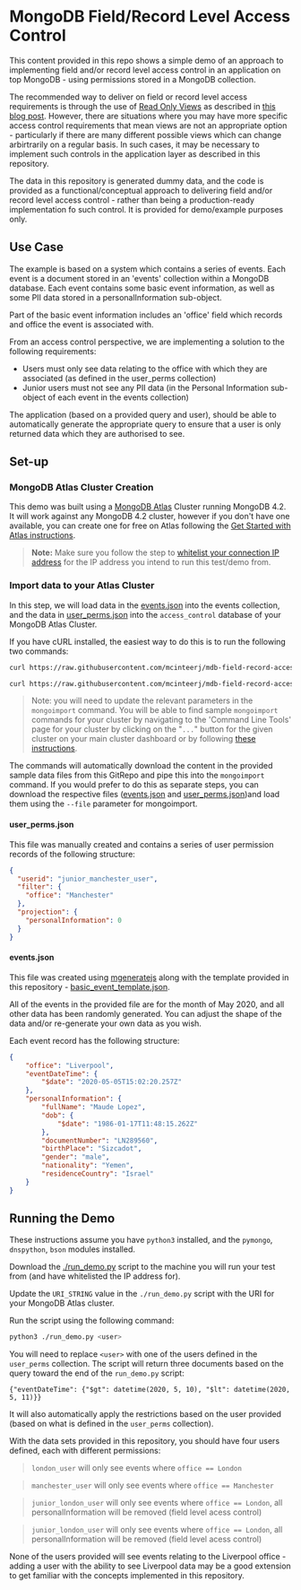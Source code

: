 # MongoDB Field/Record Level Access Control
This content provided in this repo shows a simple demo of an approach to implementing field and/or record level access control in an application on top MongoDB - using permissions stored in a MongoDB collection.

The recommended way to deliver on field or record level access requirements is through the use of [Read Only Views](https://docs.mongodb.com/manual/core/views/) as described in [this blog post](https://www.mongodb.com/blog/post/providing-least-privileged-data-access-in-mongodb). However, there are situations where you may have more specific access control requirements that mean views are not an appropriate option - particularly if there are many different possible views which can change arbirtrarily on a regular basis. In such cases, it may be necessary to implement such controls in the application layer as described in this repository. 

The data in this repository is generated dummy data, and the code is provided as a functional/conceptual approach to delivering field and/or record level access control - rather than being a production-ready implementation fo such control. It is provided for demo/example purposes only. 

## Use Case
The example is based on a system which contains a series of events. Each event is a document stored in an 'events' collection within a MongoDB database. Each event contains some basic event information, as well as some PII data stored in a personalInformation sub-object.

Part of the basic event information includes an 'office' field which records and office the event is associated with. 

From an access control perspective, we are implementing a solution to the following requirements:

* Users must only see data relating to the office with which they are associated (as defined in the user_perms collection)
* Junior users must not see any PII data (in the Personal Information sub-object of each event in the events collection)

The application (based on a provided query and user), should be able to automatically generate the appropriate query to ensure that a user is only returned data which they are authorised to see. 

## Set-up
### MongoDB Atlas Cluster Creation
This demo was built using a [MongoDB Atlas](https://www.mongodb.com/cloud/atlas) Cluster running MongoDB 4.2. It will work against any MongoDB 4.2 cluster, however if you don't have one available, you can create one for free on Atlas following the [Get Started with Atlas instructions](https://docs.atlas.mongodb.com/getting-started/).

> **Note:** Make sure you follow the step to [whitelist your connection IP address](https://docs.atlas.mongodb.com/tutorial/whitelist-connection-ip-address/) for the IP address you intend to run this test/demo from. 

### Import data to your Atlas Cluster
In this step, we will load data in the [events.json](./events.json) into the events collection, and the data in [user_perms.json](./user_perms.json) into the `access_control` database of your MongoDB Atlas Cluster.

If you have cURL installed, the easiest way to do this is to run the following two commands:

```bash
curl https://raw.githubusercontent.com/mcinteerj/mdb-field-record-access-control/master/events.json | mongoimport --host <CLUSTER-URI> --ssl --username <USERNAME> --password <PASSWORD> --authenticationDatabase admin --db access_control --collection events

curl https://raw.githubusercontent.com/mcinteerj/mdb-field-record-access-control/master/user_perms.json | mongoimport --host <CLUSTER-URI> --ssl --username <USERNAME> --password <PASSWORD> --authenticationDatabase admin --db access_control --collection user_perms
```

>Note: you will need to update the relevant parameters in the `mongoimport` command. You will be able to find sample `mongoimport` commands for your cluster by navigating to the 'Command Line Tools' page for your cluster by clicking on the "`...`" button for the given cluster on your main cluster dashboard or by following [these instructions](https://docs.atlas.mongodb.com/import/mongoimport/).

The commands will automatically download the content in the provided sample data files from this GitRepo and pipe this into the `mongoimport` command. If you would prefer to do this as separate steps, you can download the respective files ([events.json](./events.json) and [user_perms.json](./user_perms.json))and load them using the `--file` parameter for mongoimport. 

#### user_perms.json
This file was manually created and contains a series of user permission records of the following structure:

```json
{
  "userid": "junior_manchester_user",
  "filter": {
    "office": "Manchester"
  },
  "projection": {
    "personalInformation": 0
  }
}
```

#### events.json
This file was created using [mgeneratejs](https://github.com/rueckstiess/mgeneratejs) along with the template provided in this repository - [basic_event_template.json](./basic_event_template.json). 

All of the events in the provided file are for the month of May 2020, and all other data has been randomly generated. You can adjust the shape of the data and/or re-generate your own data as you wish. 

Each event record has the following structure:

```json
{
    "office": "Liverpool",
    "eventDateTime": {
        "$date": "2020-05-05T15:02:20.257Z"
    },
    "personalInformation": {
        "fullName": "Maude Lopez",
        "dob": {
            "$date": "1986-01-17T11:48:15.262Z"
        },
        "documentNumber": "LN289560",
        "birthPlace": "Sizcadot",
        "gender": "male",
        "nationality": "Yemen",
        "residenceCountry": "Israel"
    }
}
```

## Running the Demo

These instructions assume you have `python3` installed, and the `pymongo`, `dnspython`, `bson` modules installed. 

Download the [./run_demo.py](./run_demo.py) script to the machine you will run your test from (and have whitelisted the IP address for). 

Update the `URI_STRING` value in the `./run_demo.py` script with the URI for your MongoDB Atlas cluster. 

Run the script using the following command:
```bash
python3 ./run_demo.py <user>
```

You will need to replace `<user>` with one of the users defined in the `user_perms` collection. The script will return three documents based on the query toward the end of the `run_demo.py` script:

```python3
{"eventDateTime": {"$gt": datetime(2020, 5, 10), "$lt": datetime(2020, 5, 11)}}
```

It will also automatically apply the restrictions based on the user provided (based on what is defined in the `user_perms` collection).

With the data sets provided in this repository, you should have four users defined, each with different permissions:

> `london_user` will only see events where `office == London`

> `manchester_user` will only see events where `office == Manchester`

> `junior_london_user` will only see events where `office == London`, all personalInformation will be removed (field level acess control)

> `junior_london_user` will only see events where `office == London`, all personalInformation will be removed (field level acess control)

None of the users provided will see events relating to the Liverpool office - adding a user with the ability to see Liverpool data may be a good extension to get familiar with the concepts implemented in this repository.